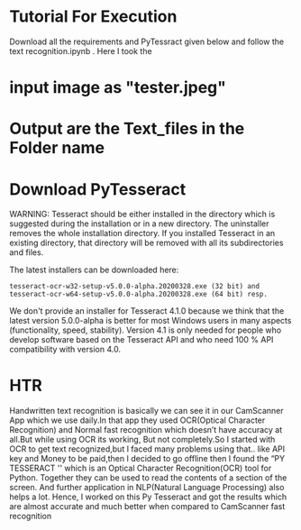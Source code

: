 # Tutorial For Execution
Download all the requirements and PyTessract given below and follow the text recognition.ipynb .
Here I took the 
# input image as "tester.jpeg"
# Output are the Text_files in the Folder name
# Download PyTesseract
WARNING: Tesseract should be either installed in the directory which is suggested during the installation or in a new directory. The uninstaller removes the whole installation directory. If you installed Tesseract in an existing directory, that directory will be removed with all its subdirectories and files.

The latest installers can be downloaded here:

    tesseract-ocr-w32-setup-v5.0.0-alpha.20200328.exe (32 bit) and
    tesseract-ocr-w64-setup-v5.0.0-alpha.20200328.exe (64 bit) resp.

We don't provide an installer for Tesseract 4.1.0 because we think that the latest version 5.0.0-alpha is better for most Windows users in many aspects (functionality, speed, stability). Version 4.1 is only needed for people who develop software based on the Tesseract API and who need 100 % API compatibility with version 4.0.



# HTR
Handwritten text recognition is basically we can see it in our CamScanner App which we use daily.In that app they used OCR(Optical Character Recognition) and Normal fast recognition which doesn’t have accuracy at all.But while using OCR its working, But not completely.So I started with OCR to get text recognized,but I faced many problems using that.. like API key and Money to be paid,then I decided to go offline then I found the “PY TESSERACT '' which is an Optical Character Recognition(OCR) tool for Python. Together they can be used to read the contents of a section of the screen. And further application in NLP(Natural Language Processing) also helps a lot.  Hence, I worked on this Py Tesseract and got the results which are almost accurate and much better when compared to CamScanner fast recognition
